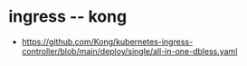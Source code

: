 # ingress -- kong

* https://github.com/Kong/kubernetes-ingress-controller/blob/main/deploy/single/all-in-one-dbless.yaml
